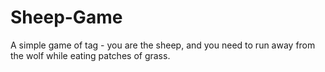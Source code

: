 # Sheep-Game

A simple game of tag - you are the sheep, and you need to run away from the wolf while eating patches of grass.
